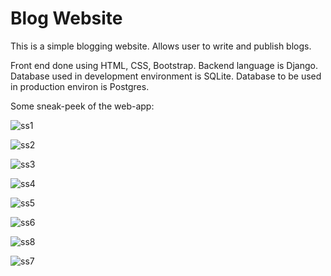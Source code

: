 # Blog Website
This is a simple blogging website.
Allows user to write and publish blogs. 


Front end done using HTML, CSS, Bootstrap.
Backend language is Django.
Database used in development environment is SQLite.
Database to be used in production environ is Postgres.

Some sneak-peek of the web-app:

![ss1](https://user-images.githubusercontent.com/46374463/109265442-92b28800-782c-11eb-906f-36caef9423a3.png)

![ss2](https://user-images.githubusercontent.com/46374463/109265522-b1188380-782c-11eb-84d8-ffc8ae75e81a.png)

![ss3](https://user-images.githubusercontent.com/46374463/109265535-b4ac0a80-782c-11eb-8991-ca47b20a1689.png)

![ss4](https://user-images.githubusercontent.com/46374463/109265542-b7a6fb00-782c-11eb-8645-1b2ee35c885f.png)

![ss5](https://user-images.githubusercontent.com/46374463/109265547-baa1eb80-782c-11eb-9d59-54f1e43738ab.png)

![ss6](https://user-images.githubusercontent.com/46374463/109265552-bd044580-782c-11eb-9eda-eb231f630541.png)

![ss8](https://user-images.githubusercontent.com/46374463/109265559-bfff3600-782c-11eb-8fb3-3c9ae6f2d507.png)

![ss7](https://user-images.githubusercontent.com/46374463/109265567-c2fa2680-782c-11eb-8be5-0267c4613be5.png)
